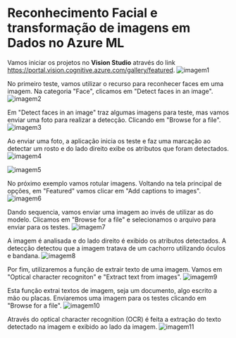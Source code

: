 # Reconhecimento Facial e transformação de imagens em Dados no Azure ML

Vamos iniciar os projetos no **Vision Studio** através do link https://portal.vision.cognitive.azure.com/gallery/featured.
![imagem1](https://github.com/franciscampos91/microsoft-azure-ai-fundamentals-dio/blob/main/DP02%20-%20Vis%C3%A3o%20Computacional/images/01.png)

No primeiro teste, vamos utilizar o recurso para reconhecer faces em uma imagem. Na categoria "Face", clicamos em "Detect faces in an image".
![imagem2](https://github.com/franciscampos91/microsoft-azure-ai-fundamentals-dio/blob/main/DP02%20-%20Vis%C3%A3o%20Computacional/images/02.png)

Em "Detect faces in an image" traz algumas imagens para teste, mas vamos enviar uma foto para realizar a detecção. Clicando em "Browse for a file".
![imagem3](https://github.com/franciscampos91/microsoft-azure-ai-fundamentals-dio/blob/main/DP02%20-%20Vis%C3%A3o%20Computacional/images/03.png)

Ao enviar uma foto, a aplicação inicia os teste e faz uma marcação ao detectar um rosto e do lado direito exibe os atributos que foram detectados.
![imagem4](https://github.com/franciscampos91/microsoft-azure-ai-fundamentals-dio/blob/main/DP02%20-%20Vis%C3%A3o%20Computacional/images/04.png)


![imagem5](https://github.com/franciscampos91/microsoft-azure-ai-fundamentals-dio/blob/main/DP02%20-%20Vis%C3%A3o%20Computacional/images/05.png)



No próximo exemplo vamos rotular imagens.  Voltando na tela principal de opções, em "Featured" vamos clicar em "Add captions to images".
![imagem6](https://github.com/franciscampos91/microsoft-azure-ai-fundamentals-dio/blob/main/DP02%20-%20Vis%C3%A3o%20Computacional/images/06.png)

Dando sequencia, vamos enviar uma imagem ao invés de utilizar as do modelo. Clicamos em "Browse for a file" e selecionamos o arquivo para enviar para os testes.
![imagem7](https://github.com/franciscampos91/microsoft-azure-ai-fundamentals-dio/blob/main/DP02%20-%20Vis%C3%A3o%20Computacional/images/07.png)

A imagem é analisada e do lado direito é exibido os atributos detectados. A detecção detectou que a imagem tratava de um cachorro utilizando óculos e bandana.
![imagem8](https://github.com/franciscampos91/microsoft-azure-ai-fundamentals-dio/blob/main/DP02%20-%20Vis%C3%A3o%20Computacional/images/08.png)

Por fim, utilizaremos a função de extrair texto de uma imagem. Vamos em "Optical character recogniton" e "Extract text from images". 
![imagem9](https://github.com/franciscampos91/microsoft-azure-ai-fundamentals-dio/blob/main/DP02%20-%20Vis%C3%A3o%20Computacional/images/09.png)

Esta função extrai textos de imagem, seja um documento, algo escrito a mão  ou placas. Enviaremos uma imagem para os testes clicando em "Browse for a file".
![imagem10](https://github.com/franciscampos91/microsoft-azure-ai-fundamentals-dio/blob/main/DP02%20-%20Vis%C3%A3o%20Computacional/images/10.png)

Através do optical character recognition (OCR) é feita a extração do texto detectado na imagem e exibido ao lado da imagem.
![imagem11](https://github.com/franciscampos91/microsoft-azure-ai-fundamentals-dio/blob/main/DP02%20-%20Vis%C3%A3o%20Computacional/images/11.png)

